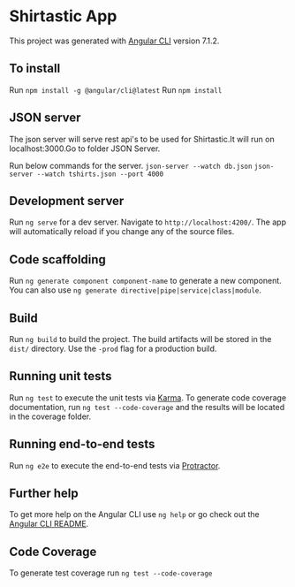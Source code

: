 # Shirtastic App

This project was generated with [Angular CLI](https://github.com/angular/angular-cli) version 7.1.2.

## To install
Run `npm install -g @angular/cli@latest`
Run `npm install`

## JSON server

The json server will serve rest api's to be used for Shirtastic.It will run on
localhost:3000.Go to folder JSON Server.

Run below commands for the server.
`json-server --watch db.json` 
`json-server --watch tshirts.json --port 4000` 

## Development server

Run `ng serve` for a dev server. Navigate to `http://localhost:4200/`. The app will automatically reload if you change any of the source files.


## Code scaffolding

Run `ng generate component component-name` to generate a new component. You can also use `ng generate directive|pipe|service|class|module`.

## Build

Run `ng build` to build the project. The build artifacts will be stored in the `dist/` directory. Use the `-prod` flag for a production build.

## Running unit tests

Run `ng test` to execute the unit tests via [Karma](https://karma-runner.github.io).
To generate code coverage documentation, run `ng test --code-coverage` and the results will be located in the coverage folder.

## Running end-to-end tests

Run `ng e2e` to execute the end-to-end tests via [Protractor](http://www.protractortest.org/).

## Further help

To get more help on the Angular CLI use `ng help` or go check out the [Angular CLI README](https://github.com/angular/angular-cli/blob/master/README.md).


## Code Coverage

To generate test coverage run `ng test --code-coverage`